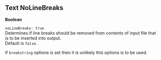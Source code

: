 ## Text NoLineBreaks

**Boolean**

`noLineBreaks: true`  
Determines if line breaks should be removed from contents of input file that is to be inserted into output.  
Default is `false`.

If `breakstring` options is set then it is unlikely this options is to be used.  